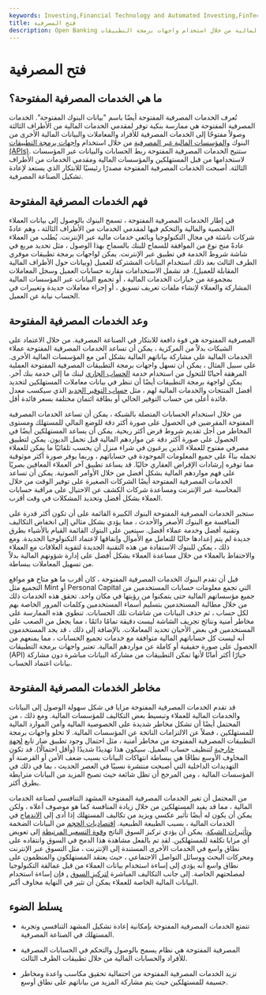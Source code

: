 ```yaml
---
keywords: Investing,Financial Technology and Automated Investing,FinTech
title: فتح المصرفية
description: Open Banking هو نظام يوفر وصول طرف ثالث إلى البيانات المالية من خلال استخدام واجهات برمجة التطبيقات (APIs).
---
```


# فتح المصرفية
## ما هي الخدمات المصرفية المفتوحة؟

تُعرف الخدمات المصرفية المفتوحة أيضًا باسم "بيانات البنوك المفتوحة". الخدمات المصرفية المفتوحة هي ممارسة بنكية توفر لمقدمي الخدمات المالية من الأطراف الثالثة وصولاً مفتوحًا إلى الخدمات المصرفية للأفراد والمعاملات والبيانات المالية الأخرى من البنوك [والمؤسسات المالية غير المصرفية](/financialinstitution) من خلال استخدام [واجهات برمجة التطبيقات (APIs)](/application-programming-interface). ستتيح الخدمات المصرفية المفتوحة ربط الحسابات والبيانات عبر المؤسسات لاستخدامها من قبل المستهلكين والمؤسسات المالية ومقدمي الخدمات من الأطراف الثالثة. أصبحت الخدمات المصرفية المفتوحة مصدرًا رئيسيًا للابتكار الذي يستعد لإعادة تشكيل الصناعة المصرفية.

## فهم الخدمات المصرفية المفتوحة

في إطار الخدمات المصرفية المفتوحة ، تسمح البنوك بالوصول إلى بيانات العملاء الشخصية والمالية والتحكم فيها لمقدمي الخدمات من الأطراف الثالثة ، وهم عادةً شركات ناشئة في مجال التكنولوجيا وبائعي خدمات مالية عبر الإنترنت. يُطلب من العملاء عادةً منح نوع من الموافقة للسماح للبنك بالسماح بهذا الوصول ، مثل تحديد مربع في شاشة شروط الخدمة في تطبيق عبر الإنترنت. يمكن لواجهات برمجة تطبيقات موفري الطرف الثالث بعد ذلك استخدام البيانات المشتركة للعميل (وبيانات حول الأطراف المالية المقابلة للعميل). قد تشمل الاستخدامات مقارنة حسابات العميل وسجل المعاملات بمجموعة من خيارات الخدمات المالية ، أو تجميع البيانات عبر المؤسسات المالية المشاركة والعملاء لإنشاء ملفات تعريف تسويق ، أو إجراء معاملات جديدة وتغييرات في الحساب نيابة عن العميل.

## وعد الخدمات المصرفية المفتوحة

المصرفية المفتوحة هي قوة دافعة للابتكار في الصناعة المصرفية. من خلال الاعتماد على الشبكات بدلاً من المركزية ، يمكن أن تساعد الخدمات المصرفية المفتوحة عملاء الخدمات المالية على مشاركة بياناتهم المالية بشكل آمن مع المؤسسات المالية الأخرى. على سبيل المثال ، يمكن أن تسهل واجهات برمجة التطبيقات المصرفية المفتوحة العملية المرهقة أحيانًا للتحول من استخدام خدمة [الحساب الجاري](/checkingaccount) لبنك ما إلى خدمة بنك آخر. يمكن لواجهة برمجة التطبيقات أيضًا أن تنظر في بيانات معاملات المستهلكين لتحديد أفضل المنتجات والخدمات المالية لهم ، مثل [حساب التوفير الجديد](/savingsaccount) الذي سيكسب معدل فائدة أعلى من حساب التوفير الحالي أو بطاقة ائتمان مختلفة بسعر فائدة أقل.

من خلال استخدام الحسابات المتصلة بالشبكة ، يمكن أن تساعد الخدمات المصرفية المفتوحة المقرضين في الحصول على صورة أكثر دقة للوضع المالي للمستهلك ومستوى المخاطر من أجل تقديم شروط قرض أكثر ربحية. يمكن أن يساعد المستهلكين أيضًا في الحصول على صورة أكثر دقة عن مواردهم المالية قبل تحمل الديون. يمكن لتطبيق مصرفي مفتوح للعملاء الذين يرغبون في شراء منزل أن يحسب تلقائيًا ما يمكن للعملاء تحمله بناءً على جميع المعلومات الموجودة في حساباتهم ، وربما يوفر صورة أكثر موثوقية مما توفره إرشادات الإقراض العقاري حاليًا. قد يساعد تطبيق آخر العملاء المعاقين بصريًا على فهم مواردهم المالية بشكل أفضل من خلال الأوامر الصوتية. يمكن أن تساعد الخدمات المصرفية المفتوحة أيضًا الشركات الصغيرة على توفير الوقت من خلال المحاسبة عبر الإنترنت ومساعدة شركات الكشف عن الاحتيال على مراقبة حسابات العملاء بشكل أفضل وتحديد المشكلات في وقت أقرب.

ستجبر الخدمات المصرفية المفتوحة البنوك الكبيرة القائمة على أن تكون أكثر قدرة على المنافسة مع البنوك الأصغر والأحدث ، مما يؤدي بشكل مثالي إلى انخفاض التكاليف وتقنية أفضل وخدمة عملاء أفضل. سيتعين على البنوك القائمة القيام بالأشياء بطرق جديدة لم يتم إعدادها حاليًا للتعامل مع الأموال وإنفاقها لاعتماد التكنولوجيا الجديدة. ومع ذلك ، يمكن للبنوك الاستفادة من هذه التقنية الجديدة لتقوية العلاقات مع العملاء والاحتفاظ بالعملاء من خلال مساعدة العملاء بشكل أفضل على إدارة شؤونهم المالية بدلاً من تسهيل المعاملات ببساطة.

قبل أن تقدم البنوك الخدمات المصرفية المفتوحة ، كان أقرب ما هو متاح هو مواقع التجميع مثل Mint أو Personal Capital التي تجمع معلومات حسابات المستخدمين من جميع مؤسساتهم المالية حتى يتمكنوا من رؤيتها في مكان واحد. تحقق هذه الخدمات ذلك من خلال مطالبة المستخدمين بتسليم أسماء المستخدمين وكلمات المرور الخاصة بهم لكل حساب ، ثم حذف البيانات من شاشات تلك الحسابات. تنطوي هذه الممارسة على مخاطر أمنية ونتائج تجريف الشاشة ليست دقيقة تمامًا دائمًا ، مما يجعل من الصعب على المستخدمين في بعض الأحيان تحديد المعاملات. بالإضافة إلى ذلك ، قد يجد المستخدمون أنه ليست كل حساباتهم المالية متوافقة مع خدمات تجميع الحسابات ، مما يمنعهم من الحصول على صورة حقيقية أو كاملة عن مواردهم المالية. تعتبر واجهات برمجة التطبيقات (API) خيارًا أكثر أمانًا لأنها تمكن التطبيقات من مشاركة البيانات مباشرة دون مشاركة بيانات اعتماد الحساب.

## مخاطر الخدمات المصرفية المفتوحة

قد تقدم الخدمات المصرفية المفتوحة مزايا في شكل سهولة الوصول إلى البيانات والخدمات المالية للعملاء وتبسيط بعض التكاليف للمؤسسات المالية. ومع ذلك ، من المحتمل أيضًا أن تشكل مخاطر شديدة على الخصوصية المالية وأمن الموارد المالية للمستهلكين ، فضلاً عن الالتزامات الناتجة عن المؤسسات المالية. لا تخلو واجهات برمجة التطبيقات المصرفية المفتوحة من مخاطر أمنية ، مثل احتمال وجود تطبيق ضار تابع [لجهة خارجية](/third-party) لتنظيف حساب العميل. سيكون هذا تهديدًا شديدًا (وأقل احتمالًا). قد تكون المخاوف الأوسع نطاقًا هي ببساطة انتهاكات البيانات بسبب ضعف الأمن أو القرصنة أو التهديدات الداخلية التي أصبحت منتشرة نسبيًا في العصر الحديث ، بما في ذلك في المؤسسات المالية ، ومن المرجح أن تظل شائعة حيث تصبح المزيد من البيانات مترابطة بطرق أكثر.

من المحتمل أن تغير الخدمات المصرفية المفتوحة المشهد التنافسي لصناعة الخدمات المالية ، مما قد يفيد المستهلكين من خلال زيادة المنافسة كما هو موصوف أعلاه ، ولكن يمكن أن يكون له أيضًا تأثير عكسي ويزيد من تكاليف المستهلك إذا أدى إلى [الاندماج](/consolidation) في الخدمات المالية ، بسبب الطبيعة الطبيعية. [اقتصاديات الحجم](/economiesofscale) من البيانات الضخمة [وتأثيرات الشبكة](/network-effect). يمكن أن يؤدي تركيز السوق الناتج [وقوة التسعير المرتبطة](/market-power) إلى تعويض أي مزايا تكلفة للمستهلكين. لقد تم بالفعل مشاهدة هذا الدمج في السوق وانتقاده على نطاق واسع في الخدمات الأخرى المستندة إلى الإنترنت ، مثل التسوق عبر الإنترنت ومحركات البحث ووسائل التواصل الاجتماعي ، حيث يعتقد المستهلكون والمنظمون على نطاق واسع أنه يؤدي إلى إساءة استخدام بيانات العملاء من قبل عمالقة التكنولوجيا لمصلحتهم الخاصة. إلى جانب التكاليف المباشرة [لتركيز السوق](/hhi) [،](/hhi) فإن إساءة استخدام البيانات المالية الخاصة للعملاء يمكن أن تثير في النهاية مخاوف أكبر.

## يسلط الضوء

- تتمتع الخدمات المصرفية المفتوحة بإمكانية إعادة تشكيل المشهد التنافسي وتجربة المستهلك في الصناعة المصرفية.

- المصرفية المفتوحة هي نظام يسمح بالوصول والتحكم في الحسابات المصرفية للأفراد والحسابات المالية من خلال تطبيقات الطرف الثالث.

- تزيد الخدمات المصرفية المفتوحة من احتمالية تحقيق مكاسب واعدة ومخاطر جسيمة للمستهلكين حيث يتم مشاركة المزيد من بياناتهم على نطاق أوسع.

